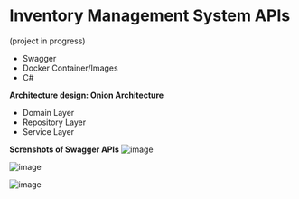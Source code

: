# Inventory Management System APIs
(project in progress)

- Swagger
- Docker Container/Images
- C#
  
**Architecture design: Onion Architecture**
- Domain Layer
- Repository Layer
- Service Layer

**Screnshots of Swagger APIs**
![image](https://github.com/MKW420/RepoInventory/assets/61581315/7647fdb6-6791-4d87-aaa2-123ac63acb96)

![image](https://github.com/MKW420/RepoInventory/assets/61581315/c66cdd7c-2d12-463b-aec8-ca10e4bad9c3)


![image](https://github.com/MKW420/RepoInventory/assets/61581315/3d493310-6279-4f0a-9277-49dd2c8a3120)



  
